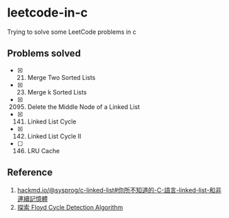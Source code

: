 # leetcode-in-c
Trying to solve some LeetCode problems in c

## Problems solved

- [X] 21. Merge Two Sorted Lists
- [X] 23. Merge k Sorted Lists
- [X] 2095. Delete the Middle Node of a Linked List
- [X] 141. Linked List Cycle
- [X] 142. Linked List Cycle II
- [ ] 146. LRU Cache
<!-- -  -->

## Reference
1. [hackmd.io/@sysprog/c-linked-list#你所不知道的-C-語言-linked-list-和非連續記憶體](https://hackmd.io/@sysprog/c-linked-list#%E4%BD%A0%E6%89%80%E4%B8%8D%E7%9F%A5%E9%81%93%E7%9A%84-C-%E8%AA%9E%E8%A8%80-linked-list-%E5%92%8C%E9%9D%9E%E9%80%A3%E7%BA%8C%E8%A8%98%E6%86%B6%E9%AB%94)
2. [探索 Floyd Cycle Detection Algorithm](https://medium.com/@orionssl/%E6%8E%A2%E7%B4%A2-floyd-cycle-detection-algorithm-934cdd05beb9)
<!-- 3.  -->
